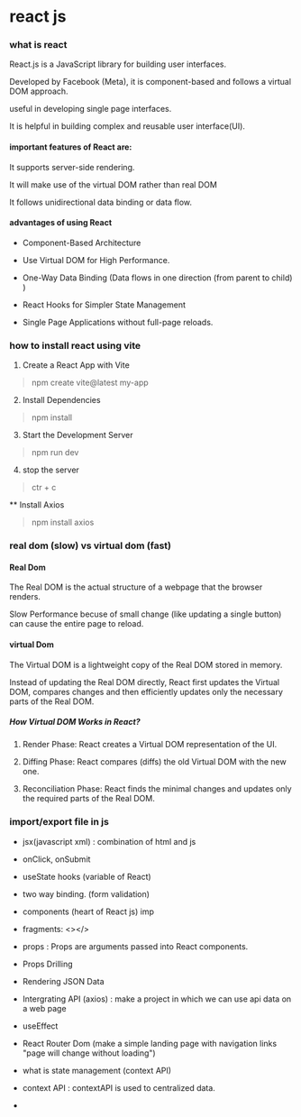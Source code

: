 # react js 

### what is react 

React.js is a JavaScript library for building user interfaces.

Developed by Facebook (Meta), it is component-based and follows a virtual DOM approach.

useful in developing single page interfaces. 

It is helpful in building complex and reusable user interface(UI). 

#### important features of React are:

It supports server-side rendering.

It will make use of the virtual DOM rather than real DOM

It follows unidirectional data binding or data flow.


#### advantages of using React

- Component-Based Architecture

- Use Virtual DOM for High Performance.

- One-Way Data Binding (Data flows in one direction (from parent to child) )

- React Hooks for Simpler State Management

- Single Page Applications without full-page reloads.



### how to install react using vite 

1. Create a React App with Vite

> npm create vite@latest my-app

2. Install Dependencies

> npm install 

3. Start the Development Server

> npm run dev

4. stop the server 

> ctr + c

** Install Axios

> npm install axios


### real dom (slow) vs virtual dom (fast) 

#### Real Dom 

The Real DOM is the actual structure of a webpage that the browser renders.

Slow Performance becuse of small change (like updating a single button) can cause the entire page to reload.

#### virtual Dom

The Virtual DOM is a lightweight copy of the Real DOM stored in memory.

Instead of updating the Real DOM directly, React first updates the Virtual DOM, compares changes and then efficiently updates only the necessary parts of the Real DOM.

##### How Virtual DOM Works in React? 

1. Render Phase: React creates a Virtual DOM representation of the UI.

2. Diffing Phase: React compares (diffs) the old Virtual DOM with the new one.

3. Reconciliation Phase: React finds the minimal changes and updates only the required parts of the Real DOM.


### import/export file in js 


- jsx(javascript xml) : combination of html and js 
- onClick, onSubmit

- useState hooks (variable of React)

- two way binding. (form validation) 

- components (heart of React js) imp 

- fragments: <></>

- props : Props are arguments passed into React components.
- Props Drilling 

- Rendering JSON Data 

- Intergrating API (axios) : make a project in which we can use api data on a web page 

- useEffect 

- React Router Dom (make a simple landing page with navigation links "page will change without loading")

- what is state management (context API)
- context API : contextAPI is used to centralized data. 

- 


